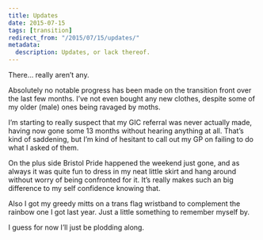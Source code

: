 ```yaml
---
title: Updates
date: 2015-07-15
tags: [transition]
redirect_from: "/2015/07/15/updates/"
metadata:
  description: Updates, or lack thereof.
---
```


There… really aren’t any.

Absolutely no notable progress has been made on the transition front over the last few months. I’ve not even bought any new clothes, despite some of my older (male) ones being ravaged by moths.

I’m starting to really suspect that my GIC referral was never actually made, having now gone some 13 months without hearing anything at all. That’s kind of saddening, but I’m kind of hesitant to call out my GP on failing to do what I asked of them.

On the plus side Bristol Pride happened the weekend just gone, and as always it was quite fun to dress in my neat little skirt and hang around without worry of being confronted for it. It’s really makes such an big difference to my self confidence knowing that.

Also I got my greedy mitts on a trans flag wristband to complement the rainbow one I got last year. Just a little something to remember myself by.

I guess for now I’ll just be plodding along.
